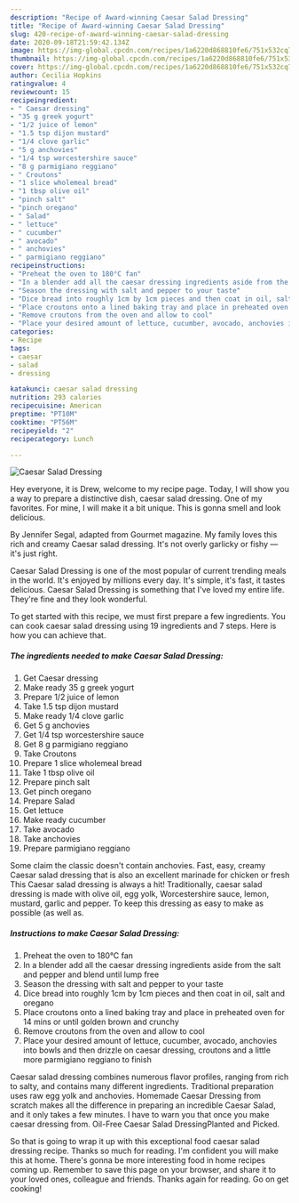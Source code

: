 ```yaml
---
description: "Recipe of Award-winning Caesar Salad Dressing"
title: "Recipe of Award-winning Caesar Salad Dressing"
slug: 420-recipe-of-award-winning-caesar-salad-dressing
date: 2020-09-18T21:59:42.134Z
image: https://img-global.cpcdn.com/recipes/1a6220d868810fe6/751x532cq70/caesar-salad-dressing-recipe-main-photo.jpg
thumbnail: https://img-global.cpcdn.com/recipes/1a6220d868810fe6/751x532cq70/caesar-salad-dressing-recipe-main-photo.jpg
cover: https://img-global.cpcdn.com/recipes/1a6220d868810fe6/751x532cq70/caesar-salad-dressing-recipe-main-photo.jpg
author: Cecilia Hopkins
ratingvalue: 4
reviewcount: 15
recipeingredient:
- " Caesar dressing"
- "35 g greek yogurt"
- "1/2 juice of lemon"
- "1.5 tsp dijon mustard"
- "1/4 clove garlic"
- "5 g anchovies"
- "1/4 tsp worcestershire sauce"
- "8 g parmigiano reggiano"
- " Croutons"
- "1 slice wholemeal bread"
- "1 tbsp olive oil"
- "pinch salt"
- "pinch oregano"
- " Salad"
- " lettuce"
- " cucumber"
- " avocado"
- " anchovies"
- " parmigiano reggiano"
recipeinstructions:
- "Preheat the oven to 180°C fan"
- "In a blender add all the caesar dressing ingredients aside from the salt and pepper and blend until lump free"
- "Season the dressing with salt and pepper to your taste"
- "Dice bread into roughly 1cm by 1cm pieces and then coat in oil, salt and oregano"
- "Place croutons onto a lined baking tray and place in preheated oven for 14 mins or until golden brown and crunchy"
- "Remove croutons from the oven and allow to cool"
- "Place your desired amount of lettuce, cucumber, avocado, anchovies into bowls and then drizzle on caesar dressing, croutons and a little more parmigiano reggiano to finish"
categories:
- Recipe
tags:
- caesar
- salad
- dressing

katakunci: caesar salad dressing 
nutrition: 293 calories
recipecuisine: American
preptime: "PT10M"
cooktime: "PT56M"
recipeyield: "2"
recipecategory: Lunch

---
```



![Caesar Salad Dressing](https://img-global.cpcdn.com/recipes/1a6220d868810fe6/751x532cq70/caesar-salad-dressing-recipe-main-photo.jpg)

Hey everyone, it is Drew, welcome to my recipe page. Today, I will show you a way to prepare a distinctive dish, caesar salad dressing. One of my favorites. For mine, I will make it a bit unique. This is gonna smell and look delicious.

By Jennifer Segal, adapted from Gourmet magazine. My family loves this rich and creamy Caesar salad dressing. It&#39;s not overly garlicky or fishy — it&#39;s just right.

Caesar Salad Dressing is one of the most popular of current trending meals in the world. It's enjoyed by millions every day. It's simple, it's fast, it tastes delicious. Caesar Salad Dressing is something that I've loved my entire life. They're fine and they look wonderful.


To get started with this recipe, we must first prepare a few ingredients. You can cook caesar salad dressing using 19 ingredients and 7 steps. Here is how you can achieve that.

<!--inarticleads1-->

##### The ingredients needed to make Caesar Salad Dressing:

1. Get  Caesar dressing
1. Make ready 35 g greek yogurt
1. Prepare 1/2 juice of lemon
1. Take 1.5 tsp dijon mustard
1. Make ready 1/4 clove garlic
1. Get 5 g anchovies
1. Get 1/4 tsp worcestershire sauce
1. Get 8 g parmigiano reggiano
1. Take  Croutons
1. Prepare 1 slice wholemeal bread
1. Take 1 tbsp olive oil
1. Prepare pinch salt
1. Get pinch oregano
1. Prepare  Salad
1. Get  lettuce
1. Make ready  cucumber
1. Take  avocado
1. Take  anchovies
1. Prepare  parmigiano reggiano


Some claim the classic doesn&#39;t contain anchovies. Fast, easy, creamy Caesar salad dressing that is also an excellent marinade for chicken or fresh This Caesar salad dressing is always a hit! Traditionally, caesar salad dressing is made with olive oil, egg yolk, Worcestershire sauce, lemon, mustard, garlic and pepper. To keep this dressing as easy to make as possible (as well as. 

<!--inarticleads2-->

##### Instructions to make Caesar Salad Dressing:

1. Preheat the oven to 180°C fan
1. In a blender add all the caesar dressing ingredients aside from the salt and pepper and blend until lump free
1. Season the dressing with salt and pepper to your taste
1. Dice bread into roughly 1cm by 1cm pieces and then coat in oil, salt and oregano
1. Place croutons onto a lined baking tray and place in preheated oven for 14 mins or until golden brown and crunchy
1. Remove croutons from the oven and allow to cool
1. Place your desired amount of lettuce, cucumber, avocado, anchovies into bowls and then drizzle on caesar dressing, croutons and a little more parmigiano reggiano to finish


Caesar salad dressing combines numerous flavor profiles, ranging from rich to salty, and contains many different ingredients. Traditional preparation uses raw egg yolk and anchovies. Homemade Caesar Dressing from scratch makes all the difference in preparing an incredible Caesar Salad, and it only takes a few minutes. I have to warn you that once you make caesar dressing from. Oil-Free Caesar Salad DressingPlanted and Picked. 

So that is going to wrap it up with this exceptional food caesar salad dressing recipe. Thanks so much for reading. I'm confident you will make this at home. There's gonna be more interesting food in home recipes coming up. Remember to save this page on your browser, and share it to your loved ones, colleague and friends. Thanks again for reading. Go on get cooking!
